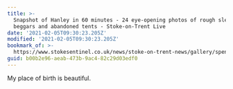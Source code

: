 ```yaml
---
title: >-
  Snapshot of Hanley in 60 minutes - 24 eye-opening photos of rough sleepers,
  beggars and abandoned tents - Stoke-on-Trent Live
date: '2021-02-05T09:30:23.205Z'
modified: '2021-02-05T09:30:23.205Z'
bookmark_of: >-
  https://www.stokesentinel.co.uk/news/stoke-on-trent-news/gallery/spent-one-hour-hanley-24-4963526
guid: b00b2e96-aeab-473b-9ac4-82c29d03edf0
---
```

My place of birth is beautiful.
